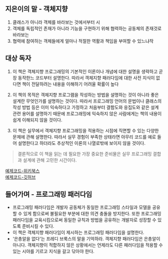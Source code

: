 ## 지은이의 말 - 객체지향

1. 클래스가 아니라 객체를 바라보는 것에서부터 시
2. 객체를 독립적인 존재가 아니라 기능을 구현하기 위해 협력하는 공동체의 존재것로 바라보는
3. 협력에 참여하는 객체들에게 얼마나 적절한 역활과 책임을 부여할 수 있느냐작

## 대상 독자

1. 이 책은 객체지향 프로그래밍의 기본적인 이론이나 개념에 대한 설명을 생략하고 곧장 동작한느 코드부터 설명한다.
따라서 객체지향 패러다임에 대한 사전 지식이 없다면 책이 전달하려는 내용을 이해하기 어려울 확률이 높다

2. 이 책의 목적은 객체지향 프로그램을 작성하는 방법을 설명하는 것이 아니라 좋은 설계란 무엇인가를 설명하는 것이다.
따라서 프로그래밍 언어의 문법이나 클래스의 작성 방법 등은 이미 익숙하다고 가정하고 처음부터 결함도와 응집도와 같은 설계 관련 용어를 설명하기 때문에 프로그래밍에 익숙하지 않은 사람에게는 책의 내용이 쉽게 이해되지 않을 것이다.

3. 이 책은 실무에서 객체지향 프로그래밍을 적용하는 시점에 직면할 수 있는 다양한 문제에 관해 설명한다. 따라서 실무 경험이 부족한 상태라면 아무리 코드를 예로 들어 설명한다고 하더라도 추상적인 이론의 나열로밖에 보이지 않을 것이다.

> 결론적으로 이 책을 읽는 데 필요한 가장 중요한 준비물은 실무 프로그래밍 결합과 설계에 관해 고민한 시간이다.

[예제코드-위키북스](https://wikibook.co.kr/object/) </br>
[예제코드-깃허브](https://github.com/eternity-oop/object)

## 들어가며 - 프로그래밍 패러다임

- 프로그래밍 패러다임은 개발자 공동체가 동일한 프로그래밍 스타일과 모델을 공유할 수 있게 함으로써 불필요한 부분에 대한 의견 충돌을 방지한다. 또한 프로그래밍 패러다임을 교육시킴으로써 동일한 규칙과 방법을 공유하는 개발자로 성장할 수 있도록 준비시킬 수 있다.
- 이 책은 객체지향 패러다임이 제시하는 프로그래밍 패러다임을 설명한다.
- '은총알을 없다'는 프레디 브룩스의 말을 기억하라. 객체지향 패러다임은 은총알이 아니다. 객체지향이 적합하지 않은 상황에서는 언제라도 다른 패러다임을 적용할 수 있는 시야를 기르고 지식을 갈고 닦아야 한다.




